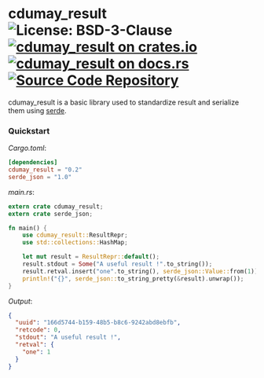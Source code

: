 # cdumay_result ![License: BSD-3-Clause](https://img.shields.io/badge/license-BSD--3--Clause-blue) [![cdumay_result on crates.io](https://img.shields.io/crates/v/cdumay_result)](https://crates.io/crates/cdumay_result) [![cdumay_result on docs.rs](https://docs.rs/cdumay_result/badge.svg)](https://docs.rs/cdumay_result) [![Source Code Repository](https://img.shields.io/badge/Code-On%20GitHub-blue?logo=GitHub)](https://github.com/cdumay/rust-cdumay_result)

cdumay_result is a basic library used to standardize result and serialize them using [serde][__link0].

### Quickstart

*Cargo.toml*:

```toml
[dependencies]
cdumay_result = "0.2"
serde_json = "1.0"
```

*main.rs*:

```rust
extern crate cdumay_result;
extern crate serde_json;

fn main() {
    use cdumay_result::ResultRepr;
    use std::collections::HashMap;

    let mut result = ResultRepr::default();
    result.stdout = Some("A useful result !".to_string());
    result.retval.insert("one".to_string(), serde_json::Value::from(1));
    println!("{}", serde_json::to_string_pretty(&result).unwrap());
}
```

*Output*:

```json
{
  "uuid": "166d5744-b159-48b5-b8c6-9242abd8ebfb",
  "retcode": 0,
  "stdout": "A useful result !",
  "retval": {
    "one": 1
  }
}
```


 [__link0]: https://docs.serde.rs/serde/
